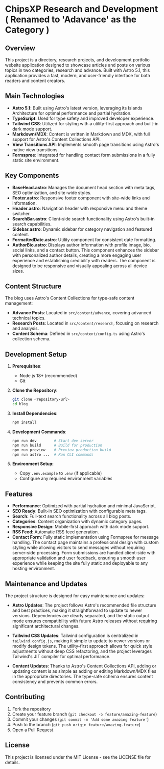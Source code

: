 # ChipsXP Research and Development ( Renamed to 'Adavance' as the Category )

## Overview

This project is a directory, research projects, and development portfolio website application designed to showcase articles and posts on various topics in two categories, research and advance. Built with Astro 5.1, this application provides a fast, modern, and user-friendly interface for both readers and content creators.

## Main Technologies

- **Astro 5.1**: Built using Astro's latest version, leveraging its Islands Architecture for optimal performance and partial hydration.
- **TypeScript**: Used for type safety and improved developer experience.
- **Tailwind CSS**: Utilized for styling with a utility-first approach and built-in dark mode support.
- **Markdown/MDX**: Content is written in Markdown and MDX, with full support for Astro's Content Collections API.
- **View Transitions API**: Implements smooth page transitions using Astro's native view transitions.
- **Formspree**: Integrated for handling contact form submissions in a fully static site environment.

## Key Components

- **BaseHead.astro**: Manages the document head section with meta tags, SEO optimization, and site-wide styles.
- **Footer.astro**: Responsive footer component with site-wide links and information.
- **Header.astro**: Navigation header with responsive menu and theme switcher.
- **SearchBar.astro**: Client-side search functionality using Astro's built-in search capabilities.
- **Sidebar.astro**: Dynamic sidebar for category navigation and featured content.
- **FormattedDate.astro**: Utility component for consistent date formatting.
- **AuthorBio.astro**: Displays author information with profile image, bio, social links, and a contact button. This component enhances the sidebar with personalized author details, creating a more engaging user experience and establishing credibility with readers. The component is designed to be responsive and visually appealing across all device sizes.

## Content Structure

The blog uses Astro's Content Collections for type-safe content management:

- **Advance Posts**: Located in `src/content/advance`, covering advanced technical topics.
- **Research Posts**: Located in `src/content/research`, focusing on research and analysis.
- **Content Schema**: Defined in `src/content/config.ts` using Astro's collection schema.

## Development Setup

1. **Prerequisites**:
   - Node.js 18+ (recommended)
   - Git

2. **Clone the Repository**: 
   ```bash
   git clone <repository-url>
   cd blog
   ```

3. **Install Dependencies**: 
   ```bash
   npm install
   ```

4. **Development Commands**:
   ```bash
   npm run dev        # Start dev server
   npm run build      # Build for production
   npm run preview    # Preview production build
   npm run astro ...  # Run CLI commands
   ```

5. **Environment Setup**:
   - Copy `.env.example` to `.env` (if applicable)
   - Configure any required environment variables

## Features

- **Performance**: Optimized with partial hydration and minimal JavaScript.
- **SEO Ready**: Built-in SEO optimization with configurable meta tags.
- **Search**: Full-text search functionality across all blog posts.
- **Categories**: Content organization with dynamic category pages.
- **Responsive Design**: Mobile-first approach with dark mode support.
- **RSS Feed**: Automatic RSS feed generation.
- **Contact Form**: Fully static implementation using Formspree for message handling. The contact page maintains a professional design with custom styling while allowing visitors to send messages without requiring server-side processing. Form submissions are handled client-side with appropriate validation and user feedback, ensuring a smooth user experience while keeping the site fully static and deployable to any hosting environment.

## Maintenance and Updates

The project structure is designed for easy maintenance and updates:

- **Astro Updates**: The project follows Astro's recommended file structure and best practices, making it straightforward to update to newer versions. Dependencies are clearly separated, and the static output mode ensures compatibility with future Astro releases without requiring significant architectural changes.

- **Tailwind CSS Updates**: Tailwind configuration is centralized in `tailwind.config.js`, making it simple to update to newer versions or modify design tokens. The utility-first approach allows for quick style adjustments without deep CSS refactoring, and the project leverages Tailwind's JIT compiler for optimal performance.

- **Content Updates**: Thanks to Astro's Content Collections API, adding or updating content is as simple as adding or editing Markdown/MDX files in the appropriate directories. The type-safe schema ensures content consistency and prevents common errors.

## Contributing

1. Fork the repository
2. Create your feature branch (`git checkout -b feature/amazing-feature`)
3. Commit your changes (`git commit -m 'Add some amazing feature'`)
4. Push to the branch (`git push origin feature/amazing-feature`)
5. Open a Pull Request

## License

This project is licensed under the MIT License - see the LICENSE file for details.
